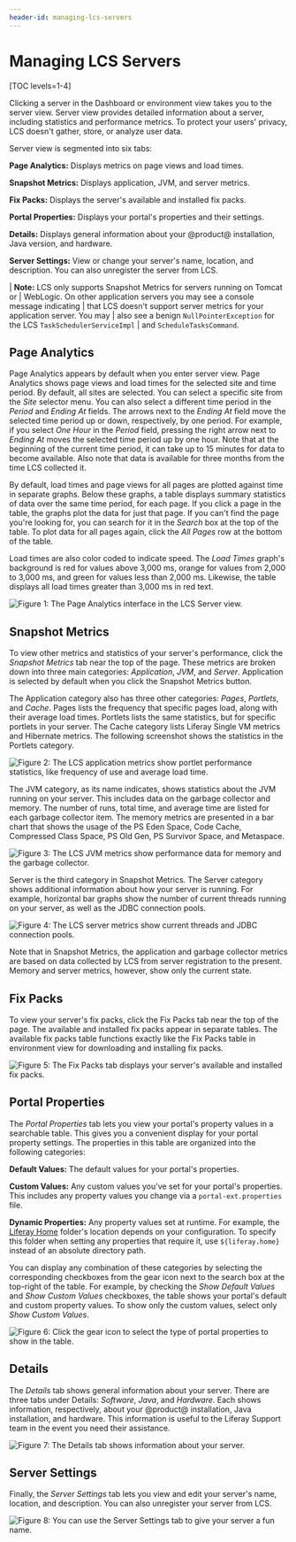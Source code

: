 ```yaml
---
header-id: managing-lcs-servers
---
```


# Managing LCS Servers

[TOC levels=1-4]

Clicking a server in the Dashboard or environment view takes you to the server 
view. Server view provides detailed information about a server, including 
statistics and performance metrics. To protect your users' privacy, LCS doesn't 
gather, store, or analyze user data. 

Server view is segmented into six tabs: 

**Page Analytics:** Displays metrics on page views and load times.

**Snapshot Metrics:** Displays application, JVM, and server metrics.

**Fix Packs:** Displays the server's available and installed fix packs.

**Portal Properties:** Displays your portal's properties and their settings.

**Details:** Displays general information about your @product@ installation, 
Java version, and hardware.
 
**Server Settings:** View or change your server's name, location, and 
description. You can also unregister the server from LCS. 

| **Note:** LCS only supports Snapshot Metrics for servers running on Tomcat or
| WebLogic. On other application servers you may see a console message indicating
| that LCS doesn't support server metrics for your application server. You may
| also see a benign `NullPointerException` for the LCS `TaskSchedulerServiceImpl`
| and `ScheduleTasksCommand`.

## Page Analytics

Page Analytics appears by default when you enter server view. Page Analytics
shows page views and load times for the selected site and time period. By
default, all sites are selected. You can select a specific site from the *Site*
selector menu. You can also select a different time period in the *Period* and
*Ending At* fields. The arrows next to the *Ending At* field move the selected
time period up or down, respectively, by one period. For example, if you select
*One Hour* in the *Period* field, pressing the right arrow next to *Ending At*
moves the selected time period up by one hour. Note that at the beginning of the
current time period, it can take up to 15 minutes for data to become available.
Also note that data is available for three months from the time LCS collected
it. 

By default, load times and page views for all pages are plotted against time in 
separate graphs. Below these graphs, a table displays summary statistics of data
over the same time period, for each page. If you click a page in the table, the
graphs plot the data for just that page. If you can't find the page you're
looking for, you can search for it in the *Search* box at the top of the table.
To plot data for all pages again, click the *All Pages* row at the bottom of the
table. 

Load times are also color coded to indicate speed. The *Load Times* graph's 
background is red for values above 3,000 ms, orange for values from 2,000 to 
3,000 ms, and green for values less than 2,000 ms. Likewise, the table displays 
all load times greater than 3,000 ms in red text. 

![Figure 1: The Page Analytics interface in the LCS Server view.](../../../images-dxp/lcs-page-analytics-01.png)

## Snapshot Metrics

To view other metrics and statistics of your server's performance, click the 
*Snapshot Metrics* tab near the top of the page. These metrics are broken down 
into three main categories: *Application*, *JVM*, and *Server*. Application is 
selected by default when you click the Snapshot Metrics button. 

The Application category also has three other categories: *Pages*, *Portlets*, 
and *Cache*. Pages lists the frequency that specific pages load, along with
their average load times. Portlets lists the same statistics, but for specific
portlets in your server. The Cache category lists Liferay Single VM metrics and
Hibernate metrics. The following screenshot shows the statistics in the Portlets
category.

![Figure 2: The LCS application metrics show portlet performance statistics, like frequency of use and average load time.](../../../images-dxp/lcs-server-metrics-application-portlets.png)

The JVM category, as its name indicates, shows statistics about the JVM running 
on your server. This includes data on the garbage collector and memory. The 
number of runs, total time, and average time are listed for each garbage 
collector item. The memory metrics are presented in a bar chart that shows the 
usage of the PS Eden Space, Code Cache, Compressed Class Space, PS Old Gen, PS 
Survivor Space, and Metaspace. 

![Figure 3: The LCS JVM metrics show performance data for memory and the garbage collector.](../../../images-dxp/lcs-server-metrics-jvm.png)

Server is the third category in Snapshot Metrics. The Server category shows 
additional information about how your server is running. For example, horizontal 
bar graphs show the number of current threads running on your server, as well as 
the JDBC connection pools. 

![Figure 4: The LCS server metrics show current threads and JDBC connection pools.](../../../images-dxp/lcs-metrics-server.png)

Note that in Snapshot Metrics, the application and garbage collector metrics are 
based on data collected by LCS from server registration to the present. Memory 
and server metrics, however, show only the current state. 

## Fix Packs

To view your server's fix packs, click the Fix Packs tab near the top of the 
page. The available and installed fix packs appear in separate tables. The 
available fix packs table functions exactly like the Fix Packs table in 
environment view for downloading and installing fix packs. 

![Figure 5: The Fix Packs tab displays your server's available and installed fix packs.](../../../images-dxp/lcs-server-fix-packs.png)

## Portal Properties

The *Portal Properties* tab lets you view your portal's property values in
a searchable table. This gives you a convenient display for your portal property
settings. The properties in this table are organized into the following
categories: 

**Default Values:** The default values for your portal's properties. 

**Custom Values:** Any custom values you've set for your portal's properties. 
This includes any property values you change via a `portal-ext.properties` 
file.

**Dynamic Properties:** Any property values set at runtime. For example, the 
[Liferay Home](/docs/7-1/deploy/-/knowledge_base/d/installing-liferay#liferay-home) 
folder's location depends on your configuration. To specify this folder when
setting any properties that require it, use `${liferay.home}` instead of an
absolute directory path. 

You can display any combination of these categories by selecting the 
corresponding checkboxes from the gear icon next to the search box at the 
top-right of the table. For example, by checking the *Show Default Values* and 
*Show Custom Values* checkboxes, the table shows your portal's default and 
custom property values. To show only the custom values, select only *Show Custom 
Values*. 

![Figure 6: Click the gear icon to select the type of portal properties to show in the table.](../../../images-dxp/lcs-server-portal-properties.png)

## Details

The *Details* tab shows general information about your server. There are three 
tabs under Details: *Software*, *Java*, and *Hardware*. Each shows information, 
respectively, about your @product@ installation, Java installation, and 
hardware. This information is useful to the Liferay Support team in the event 
you need their assistance. 

![Figure 7: The Details tab shows information about your server.](../../../images-dxp/lcs-server-details.png)

## Server Settings

Finally, the *Server Settings* tab lets you view and edit your server's name,
location, and description. You can also unregister your server from LCS. 

![Figure 8: You can use the Server Settings tab to give your server a fun name.](../../../images-dxp/lcs-server-settings.png)
